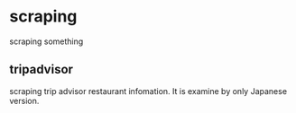 # scraping
scraping something
## tripadvisor
scraping trip advisor restaurant infomation. It is examine by only Japanese version.
